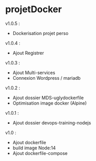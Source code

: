 # projetDocker

v1.0.5 :
  - Dockerisation projet perso

v1.0.4 :
  - Ajout Registrer

v1.0.3 :
  - Ajout Multi-services
  - Connexion Wordpress / mariadb

v1.0.2 :
  - Ajout dossier MDS-uglydockerfile
  - Optimisation image docker (Alpine)

v1.0.1 :
  - Ajout dossier devops-training-nodejs

v1.0 : 
  - Ajout dockerfile
  - build image Node:14
  - Ajout dockerfile-compose